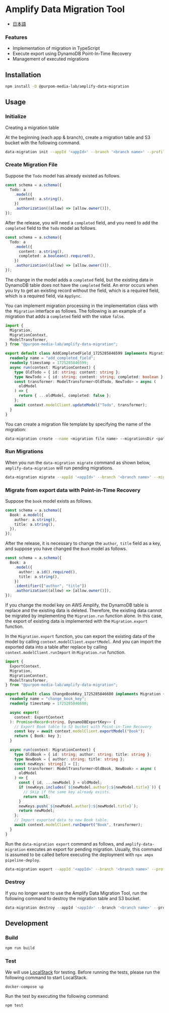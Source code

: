 # Amplify Data Migration Tool

- [日本語](./README.ja.md)

### Features

- Implementation of migration in TypeScript
- Execute export using DynamoDB Point-In-Time Recovery
- Management of executed migrations

## Installation

```sh
npm install -D @purpom-media-lab/amplify-data-migration
```

## Usage

### Initialize

Creating a migration table

At the beginning (each app & branch), create a migration table and S3 bucket with the following command.

```sh
data-migration init --appId '<appId>' --branch '<branch name>' --profile '<profile name>'
```

### Create Migration File

Suppose the `Todo` model has already existed as follows.

```ts
const schema = a.schema({
  Todo: a
    .model({
      content: a.string(),
    })
    .authorization((allow) => [allow.owner()]),
});
```

After the release, you will need a `completed` field, and you need to add the `completed` field to the `Todo` model as follows.

```ts
const schema = a.schema({
  Todo: a
    .model({
      content: a.string(),
      completed: a.boolean().required(),
    })
    .authorization((allow) => [allow.owner()]),
});
```

The change in the model adds a `completed` field, but the existing data in DynamoDB table does not have the `completed` field.
An error occurs when you try to get an existing record without the field, which is a required field, which is a required field, via `AppSync`.

You can implement migration processing in the implementation class with the` Migration` interface as follows.
The following is an example of a migration that adds a `completed` field with the value `false`.

```ts
import {
  Migration,
  MigrationContext,
  ModelTransformer,
} from "@purpom-media-lab/amplify-data-migration";

export default class AddCompletedField_1725285846599 implements Migration {
  readonly name = "add_completed_field";
  readonly timestamp = 1725285846599;
  async run(context: MigrationContext) {
    type OldTodo = { id: string; content: string };
    type NewTodo = { id: string; content: string; completed: boolean };
    const transformer: ModelTransformer<OldTodo, NewTodo> = async (
      oldModel
    ) => {
      return { ...oldModel, completed: false };
    };
    await context.modelClient.updateModel("Todo", transformer);
  }
}
```

You can create a migration file template by specifying the name of the migration:

```sh
data-migration create --name <migration file name> --migrationsDir <path to migration file directory>
```

### Run Migrations

When you run the `data-migration migrate` command as shown below, `amplify-data-migration` will run pending migrations.

```sh
data-migration migrate --appId '<appId>' --branch '<branch name>' --migrationsDir ./dist/migrations/ --profile '<profile name>'
```

### Migrate from export data with Point-in-Time Recovery

Suppose the `book` model exists as follows.

```ts
const schema = a.schema({
  Book: a.model({
    author: a.string(),
    title: a.string(),
  }),
});
```

After the release, it is necessary to change the `author`,` title` field as a key, and suppose you have changed the `Book` model as follows.

```ts
const schema = a.schema({
  Book: a
    .model({
      author: a.id().required(),
      title: a.string(),
    })
    .identifier(["author", "title"])
    .authorization((allow) => [allow.owner()]),
});
```

If you change the model key on AWS Amplify, the DynamoDB table is replace and the existing data is deleted.
Therefore, the existing data cannot be migrated by implementing the `Migration.run` function alone.
In this case, the export of existing data is implemented with the `Migration.export` function.

In the `Migration.export` function, you can export the existing data of the model by calling `context.modelClient.exportModel`.
And you can import the exported data into a table after replace by calling `context.modelClient.runImport` in `Migration.run` function.

```ts
import {
  ExportContext,
  Migration,
  MigrationContext,
  ModelTransformer,
} from "@purpom-media-lab/amplify-data-migration";

export default class ChangeBookKey_1725285846600 implements Migration {
  readonly name = "change_book_key";
  readonly timestamp = 1725285846600;

  async export(
    context: ExportContext
  ): Promise<Record<string, DynamoDBExportKey>> {
    // Export Book table to S3 bucket with Point-in-Time Recovery
    const key = await context.modelClient.exportModel("Book");
    return { Book: key };
  }

  async run(context: MigrationContext) {
    type OldBook = { id: string; author: string; title: string };
    type NewBook = { author: string; title: string };
    const newKeys: string[] = [];
    const transformer: ModelTransformer<OldBook, NewBook> = async (
      oldModel
    ) => {
      const { id, ...newModel } = oldModel;
      if (newKeys.includes(`${newModel.author}:${newModel.title}`)) {
        // Skip if the same key already exists.
        return null;
      }
      newKeys.push(`${newModel.author}:${newModel.title}`);
      return newModel;
    };
    // Import exported data to new Book table.
    await context.modelClient.runImport("Book", transformer);
  }
}
```

Run the `data-migration export` command as follows, and `amplify-data-migration` executes an export for pending migration.
Usually, this command is assumed to be called before executing the deployment with `npx ampx pipeline-deploy`.

```sh
data-migration export --appId '<appId>' --branch '<branch name>' --profile '<profile name>'
```

### Destroy

If you no longer want to use the Amplify Data Migration Tool, run the following command to destroy the migration table and S3 bucket.

```ts
data-migration destroy --appId '<appId>' --branch '<branch name>' --profile '<profile name>'
```

## Development

### Build

```sh
npm run build
```

### Test

We will use [LocalStack](https://github.com/localstack/localstack) for testing.
Before running the tests, please run the following command to start LocalStack.

```sh
docker-compose up
```

Run the test by executing the following command:

```sh
npm test
```

